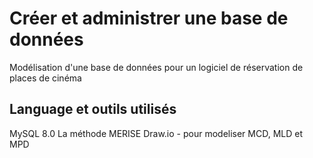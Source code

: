 # Créer et administrer une base de données
Modélisation d'une base de données pour un logiciel de réservation de places de cinéma

## Language et outils utilisés
MySQL 8.0
La méthode MERISE
Draw.io - pour modeliser MCD, MLD et MPD
